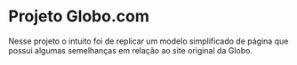 # Projeto Globo.com

Nesse projeto o intuito foi de replicar um modelo simplificado de página que possui algumas semelhanças em relação ao site original da Globo.
